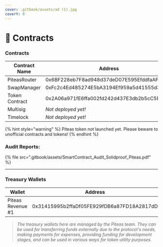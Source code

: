 ```yaml
---
cover: .gitbook/assets/ad (1).jpg
coverY: 0
---
```


# 📄 Contracts

### Contracts

<table><thead><tr><th width="291">Contract Name</th><th>Address</th></tr></thead><tbody><tr><td>PiteasRouter</td><td>0x6BF228eb7F8ad948d37deD07E595EfddfaAF88A6</td></tr><tr><td>SwapManager</td><td>0xFc2c4Ed485274E5bA3194Ef959a5d41555d3672c</td></tr><tr><td>Token Contract</td><td>0x2A06a971fE6ffa002fd242d437E3db2b5cC5B433</td></tr><tr><td>Multisig</td><td><em>Not deployed yet!</em></td></tr><tr><td>Timelock</td><td><em>Not deployed yet!</em></td></tr></tbody></table>

{% hint style="warning" %}
Piteas token not launched yet. Please beware to unofficial contracts and tokens!
{% endhint %}

### Audit Reports:

{% file src=".gitbook/assets/SmartContract_Audit_Solidproof_Piteas.pdf" %}

***

### Treasury Wallets

<table><thead><tr><th width="291">Wallet</th><th>Address</th></tr></thead><tbody><tr><td>Piteas Revenue #1</td><td>0x31415995b2ffaDf05FE929fDB6a87FD18A2817dD</td></tr></tbody></table>

> _The treasury wallets here are managed by the Piteas team. They can be used for transferring funds externally due to the protocol's needs, making payments for expenses, providing funding for development stages, and can be used in various ways for token utility purposes._
